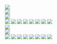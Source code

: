 ![](https://github.com/yaim0425/zzzYAIM0425-0400-robots-with-unlimited-electricity/raw/main/Doc/pyalternativeenergy/(1).png)  
![](https://github.com/yaim0425/zzzYAIM0425-0400-robots-with-unlimited-electricity/raw/main/Doc/pyalternativeenergy/(2).png)  
![](https://github.com/yaim0425/zzzYAIM0425-0400-robots-with-unlimited-electricity/raw/main/Doc/pyalternativeenergy/(3).png)  
![](https://github.com/yaim0425/zzzYAIM0425-0400-robots-with-unlimited-electricity/raw/main/Doc/pyalternativeenergy/(4).png)
![](https://github.com/yaim0425/zzzYAIM0425-0400-robots-with-unlimited-electricity/raw/main/Doc/pyalternativeenergy/(5).png)
![](https://github.com/yaim0425/zzzYAIM0425-0400-robots-with-unlimited-electricity/raw/main/Doc/pyalternativeenergy/(6).png)
![](https://github.com/yaim0425/zzzYAIM0425-0400-robots-with-unlimited-electricity/raw/main/Doc/pyalternativeenergy/(7).png)
![](https://github.com/yaim0425/zzzYAIM0425-0400-robots-with-unlimited-electricity/raw/main/Doc/pyalternativeenergy/(8).png)
![](https://github.com/yaim0425/zzzYAIM0425-0400-robots-with-unlimited-electricity/raw/main/Doc/pyalternativeenergy/(9).png)
![](https://github.com/yaim0425/zzzYAIM0425-0400-robots-with-unlimited-electricity/raw/main/Doc/pyalternativeenergy/(10).png)
![](https://github.com/yaim0425/zzzYAIM0425-0400-robots-with-unlimited-electricity/raw/main/Doc/pyalternativeenergy/(11).png)  
![](https://github.com/yaim0425/zzzYAIM0425-0400-robots-with-unlimited-electricity/raw/main/Doc/pyalternativeenergy/(12).png)  
![](https://github.com/yaim0425/zzzYAIM0425-0400-robots-with-unlimited-electricity/raw/main/Doc/pyalternativeenergy/(13).png)  
![](https://github.com/yaim0425/zzzYAIM0425-0400-robots-with-unlimited-electricity/raw/main/Doc/pyalternativeenergy/(14).png)
![](https://github.com/yaim0425/zzzYAIM0425-0400-robots-with-unlimited-electricity/raw/main/Doc/pyalternativeenergy/(15).png)
![](https://github.com/yaim0425/zzzYAIM0425-0400-robots-with-unlimited-electricity/raw/main/Doc/pyalternativeenergy/(16).png)
![](https://github.com/yaim0425/zzzYAIM0425-0400-robots-with-unlimited-electricity/raw/main/Doc/pyalternativeenergy/(17).png)
![](https://github.com/yaim0425/zzzYAIM0425-0400-robots-with-unlimited-electricity/raw/main/Doc/pyalternativeenergy/(18).png)
![](https://github.com/yaim0425/zzzYAIM0425-0400-robots-with-unlimited-electricity/raw/main/Doc/pyalternativeenergy/(19).png)
![](https://github.com/yaim0425/zzzYAIM0425-0400-robots-with-unlimited-electricity/raw/main/Doc/pyalternativeenergy/(20).png)
![](https://github.com/yaim0425/zzzYAIM0425-0400-robots-with-unlimited-electricity/raw/main/Doc/pyalternativeenergy/(21).png)  
